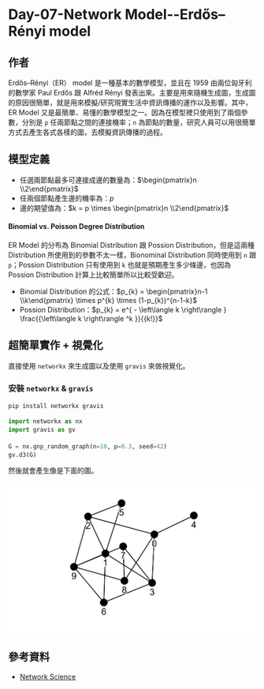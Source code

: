 # Day-07-Network Model--Erdős–Rényi model

## 作者
Erdős–Rényi（ER） model 是一種基本的數學模型，並且在 1959 由兩位匈牙利的數學家 Paul Erdős 跟 Alfréd Rényi 發表出來。主要是用來隨機生成圖，生成圖的原因很簡單，就是用來模擬/研究現實生活中資訊傳播的運作以及影響。其中，ER Model 又是最簡單、易懂的數學模型之一。因為在模型裡只使用到了兩個參數，分別是 `p` 任兩節點之間的連接機率；`n` 為節點的數量，研究人員可以用很簡單方式去產生各式各樣的圖，去模擬資訊傳播的過程。

## 模型定義

- 任選兩節點最多可連接成邊的數量為：$\begin{pmatrix}n \\2\end{pmatrix}$
- 任兩個節點產生邊的機率為：$p$
- 邊的期望值為：$k = p \times \begin{pmatrix}n \\2\end{pmatrix}$

#### Binomial vs. Poisson Degree Distribution

ER Model 的分布為 Binomial Distribution 跟 Possion Distribution，但是這兩種 Distribution 所使用到的參數不太一樣，Bionominal Distribution 同時使用到 `n` 跟 `p`；Possion Distribution 只有使用到 `k` 也就是預期產生多少條邊，也因為 Possion Distribution 計算上比較簡單所以比較受歡迎。

- Binomial Distribution 的公式：$p_{k} = \begin{pmatrix}n-1 \\k\end{pmatrix} \times p^{k} \times (1-p_{k})^{n-1-k}$
- Possion Distribution：$p_{k} = e^{ - \left\langle k \right\rangle } \frac{{\left\langle k \right\rangle ^k }}{{k!}}$

## 超簡單實作 + 視覺化
直接使用 `networkx` 來生成圖以及使用 `gravis` 來做視覺化。

### 安裝 `networkx` & `gravis`

```python
pip install networkx gravis
```

```python
import networkx as nx
import gravis as gv

G = nx.gnp_random_graph(n=10, p=0.3, seed=42)
gv.d3(G)
```

然後就會產生像是下面的圖。

![](../image/graph.png)

## 參考資料
- [Network Science](http://networksciencebook.com/chapter/3#random-network)